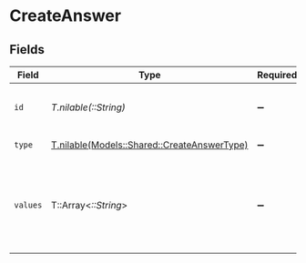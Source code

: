 # CreateAnswer


## Fields

| Field                                                                                  | Type                                                                                   | Required                                                                               | Description                                                                            | Example                                                                                |
| -------------------------------------------------------------------------------------- | -------------------------------------------------------------------------------------- | -------------------------------------------------------------------------------------- | -------------------------------------------------------------------------------------- | -------------------------------------------------------------------------------------- |
| `id`                                                                                   | *T.nilable(::String)*                                                                  | :heavy_minus_sign:                                                                     | Unique identifier                                                                      | 8187e5da-dc77-475e-9949-af0f1fa4e4e3                                                   |
| `type`                                                                                 | [T.nilable(Models::Shared::CreateAnswerType)](../../models/shared/createanswertype.md) | :heavy_minus_sign:                                                                     | Type of the answer                                                                     |                                                                                        |
| `values`                                                                               | T::Array<*::String*>                                                                   | :heavy_minus_sign:                                                                     | Values of the answer                                                                   | [<br/>"Yes",<br/>"No Travel",<br/>"It sounds pretty cool.",<br/>"Excel",<br/>"Power Point"<br/>] |